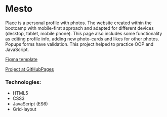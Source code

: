 # Mesto

Place is a personal profile with photos. The website created within the bootcamp with mobile-first approach and adapted for different devices (desktop, tablet, mobile phone). This page also includes some functionality as editing profile info, adding new photo-cards and likes for other photos. Popups forms have validation. This project helped to practice OOP and JavaScript.


[Figma template](https://www.figma.com/file/Bn4RbhQwBdQr5SyIvVQDhJ/JavaScript.-Sprint-4-Copy?node-id=0%3A1)

[Project at GitHubPages](https://mslp.github.io/mesto/)

### Technologies:

* HTML5
* CSS3
* JavaScript (ES6)
* Grid-layout

